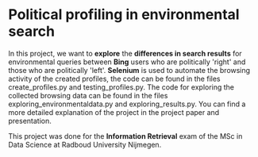 # Political profiling in environmental search 
In this project, we want to **explore** the **differences in search results** for environmental queries between **Bing** users who are politically 'right' and those 
who are politically 'left'. **Selenium** is used to automate the browsing activity of the created profiles, the code can be found in the files create_profiles.py 
and testing_profiles.py. The code for exploring the collected browsing data can be found in the files exploring_environmentaldata.py and exploring_results.py. 
You can find a more detailed explanation of the project in the project paper and presentation.

This project was done for the **Information Retrieval** exam of the MSc in Data Science at Radboud University Nijmegen. 
